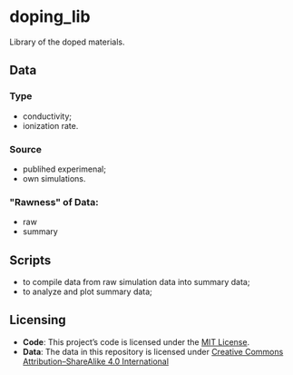 # doping_lib

Library of the doped materials.
## Data

### Type
- conductivity;
- ionization rate.
 
### Source
- publihed experimenal;
- own simulations.

### "Rawness" of Data:
- raw
- summary

## Scripts
- to compile data from raw simulation data into summary data;
- to analyze and plot summary data;

## Licensing

- **Code**: This project’s code is licensed under the [MIT License](./LICENSE).
- **Data**: The data in this repository is licensed under 
  [Creative Commons Attribution–ShareAlike 4.0 International](https://creativecommons.org/licenses/by-sa/4.0/)
